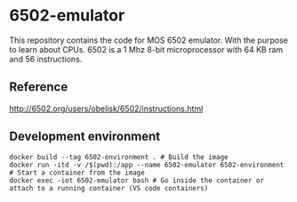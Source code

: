 # 6502-emulator
This repository contains the code for MOS 6502 emulator. With the purpose to learn about CPUs. 6502 is a 1 Mhz 8-bit microprocessor with 64 KB ram and 56 instructions.

## Reference
http://6502.org/users/obelisk/6502/instructions.html

## Development environment

    docker build --tag 6502-environment . # Build the image
    docker run -itd -v /$(pwd):/app --name 6502-emulator 6502-environment # Start a container from the image
    docker exec -iot 6502-emulator bash # Go inside the container or attach to a running container (VS code containers)